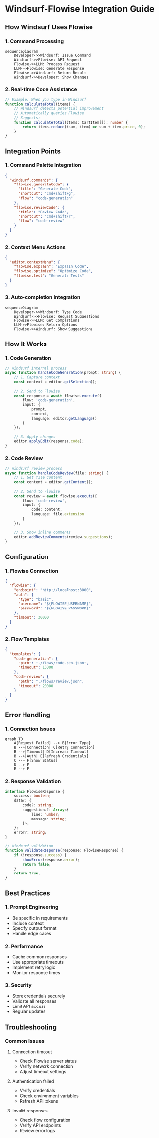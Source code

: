 # Windsurf-Flowise Integration Guide

## How Windsurf Uses Flowise

### 1. Command Processing
```mermaid
sequenceDiagram
    Developer->>Windsurf: Issue Command
    Windsurf->>Flowise: API Request
    Flowise->>LLM: Process Request
    LLM->>Flowise: Generate Response
    Flowise->>Windsurf: Return Result
    Windsurf->>Developer: Show Changes
```

### 2. Real-time Code Assistance
```typescript
// Example: When you type in Windsurf
function calculateTotal(items) {
    // Windsurf detects potential improvement
    // Automatically queries Flowise
    // Suggests:
    function calculateTotal(items: CartItem[]): number {
        return items.reduce((sum, item) => sum + item.price, 0);
    }
}
```

## Integration Points

### 1. Command Palette Integration
```json
{
  "windsurf.commands": {
    "flowise.generateCode": {
      "title": "Generate Code",
      "shortcut": "cmd+shift+g",
      "flow": "code-generation"
    },
    "flowise.reviewCode": {
      "title": "Review Code",
      "shortcut": "cmd+shift+r",
      "flow": "code-review"
    }
  }
}
```

### 2. Context Menu Actions
```json
{
  "editor.contextMenu": {
    "flowise.explain": "Explain Code",
    "flowise.optimize": "Optimize Code",
    "flowise.test": "Generate Tests"
  }
}
```

### 3. Auto-completion Integration
```mermaid
sequenceDiagram
    Developer->>Windsurf: Type Code
    Windsurf->>Flowise: Request Suggestions
    Flowise->>LLM: Get Completions
    LLM->>Flowise: Return Options
    Flowise->>Windsurf: Show Suggestions
```

## How It Works

### 1. Code Generation
```typescript
// Windsurf internal process
async function handleCodeGeneration(prompt: string) {
    // 1. Capture context
    const context = editor.getSelection();
    
    // 2. Send to Flowise
    const response = await flowise.execute({
        flow: 'code-generation',
        input: {
            prompt,
            context,
            language: editor.getLanguage()
        }
    });
    
    // 3. Apply changes
    editor.applyEdit(response.code);
}
```

### 2. Code Review
```typescript
// Windsurf review process
async function handleCodeReview(file: string) {
    // 1. Get file content
    const content = editor.getContent();
    
    // 2. Send to Flowise
    const review = await flowise.execute({
        flow: 'code-review',
        input: {
            code: content,
            language: file.extension
        }
    });
    
    // 3. Show inline comments
    editor.addReviewComments(review.suggestions);
}
```

## Configuration

### 1. Flowise Connection
```json
{
  "flowise": {
    "endpoint": "http://localhost:3000",
    "auth": {
      "type": "basic",
      "username": "${FLOWISE_USERNAME}",
      "password": "${FLOWISE_PASSWORD}"
    },
    "timeout": 30000
  }
}
```

### 2. Flow Templates
```json
{
  "templates": {
    "code-generation": {
      "path": "./flows/code-gen.json",
      "timeout": 15000
    },
    "code-review": {
      "path": "./flows/review.json",
      "timeout": 20000
    }
  }
}
```

## Error Handling

### 1. Connection Issues
```mermaid
graph TD
    A[Request Failed] --> B{Error Type}
    B -->|Connection| C[Retry Connection]
    B -->|Timeout| D[Increase Timeout]
    B -->|Auth| E[Refresh Credentials]
    C --> F[Show Status]
    D --> F
    E --> F
```

### 2. Response Validation
```typescript
interface FlowiseResponse {
    success: boolean;
    data?: {
        code?: string;
        suggestions?: Array<{
            line: number;
            message: string;
        }>;
    };
    error?: string;
}

// Windsurf validation
function validateResponse(response: FlowiseResponse) {
    if (!response.success) {
        showError(response.error);
        return false;
    }
    return true;
}
```

## Best Practices

### 1. Prompt Engineering
- Be specific in requirements
- Include context
- Specify output format
- Handle edge cases

### 2. Performance
- Cache common responses
- Use appropriate timeouts
- Implement retry logic
- Monitor response times

### 3. Security
- Store credentials securely
- Validate all responses
- Limit API access
- Regular updates

## Troubleshooting

### Common Issues
1. Connection timeout
   - Check Flowise server status
   - Verify network connection
   - Adjust timeout settings

2. Authentication failed
   - Verify credentials
   - Check environment variables
   - Refresh API tokens

3. Invalid responses
   - Check flow configuration
   - Verify API endpoints
   - Review error logs
